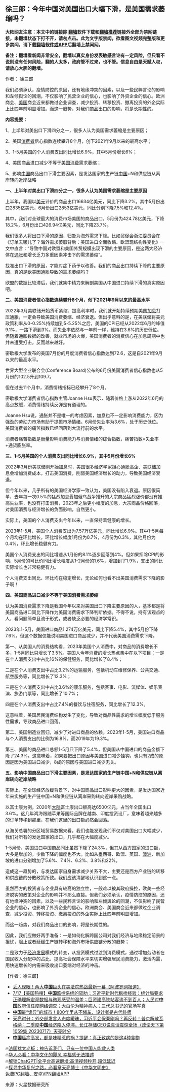  <!-- 面包屑导航 --> <h2>徐三郎：今年中国对美国出口大幅下滑，是美国需求萎缩吗？</h2> <p class="notice"><b>大陆网友注意：本文中的链接除 <a href="https://github.com/bannedbook/fanqiang" >翻墙</a>软件下载和<a href="https://github.com/killgcd/justmysocks/blob/master/README.md">翻墙推荐</a>链接外全部为禁网链接，未翻墙状态下打不开，请勿点击。此为文字版禁闻，欲看图文视频完整版和更多禁闻，请下载<a href="https://github.com/bannedbook/fanqiang">翻墙软件或APP</a>后翻墙上禁闻网。</p><p>备注：翻墙看新闻非常安全，翻墙以真实身份发表敏感言论有一定风险，但只看不说则没有任何风险，翻的人太多，政府管不过来，也不管。信息自由是天赋人权，请放心大胆的翻墙。</b></p>  <div class="entry"> <p>作者： 徐三郎</p> <p id="summary">我们必须承认，疫情防控的原因，还有地缘冲突的因素，以及一些民粹言论的影响和左倾舆论的回潮，不仅影响了民营企业的信心，也影响了外资企业的信心。欧洲商会、<a href="https://www.bannedbook.org/bnews/tag/%e7%be%8e%e5%9b%bd/" class="st_tag internal_tag" rel="tag" title="标签 美国 下的日志">美国</a>商会近来都做过企业调查，减少投资、转移投资、撤离投资的外企实际上比四年前明显增加。而这一趋势，对我们<a href="https://www.bannedbook.org/bnews/tag/%E5%95%86%E5%93%81/" class="st_tag internal_tag" rel="tag" title="标签 商品 下的日志">商品</a>出口的影响，将是长期性的。</p> <p id="conimg"><strong>内容提要：</strong></p> <p>1、上半年对美出口下滑四分之一，很多人认为美国需求萎缩是主要原因；</p> <p>2、美国<a href="https://www.bannedbook.org/bnews/tag/%E6%B6%88%E8%B4%B9%E8%80%85/" class="st_tag internal_tag" rel="tag" title="标签 消费者 下的日志">消费者</a>信心指数连续攀升8个月，创下2021年9月以来的最高水平；</p> <p>3、1-5月美国的个人消费支出同比增长6.9%，其中5月份增长6%；</p> <p>4、美国商品进口减少不等于<a href="https://www.bannedbook.org/bnews/tag/%E7%BE%8E%E5%9B%BD%E6%B6%88%E8%B4%B9/" class="st_tag internal_tag" rel="tag" title="标签 美国消费 下的日志">美国消费</a>需求萎缩；</p> <p>5、影响<span class='wp_keywordlink_affiliate'><a href="https://www.bannedbook.org/" title="中国" target="_blank">中国</a></span>商品出口下滑主要因素，是发达国家的生产链<a href="https://www.bannedbook.org/bnews/tag/%E4%B8%AD%E5%9B%BD/" class="st_tag internal_tag" rel="tag" title="标签 中国 下的日志">中国</a>+N和供应链从离岸转向近岸战略</p> <p><strong>一、上半年对美出口下滑四分之一，很多人认为美国需求萎缩是主要原因</strong></p> <p>上半年，我国以<a href="https://www.bannedbook.org/bnews/tag/%e7%be%8e%e5%85%83/" class="st_tag internal_tag" rel="tag" title="标签 美元 下的日志">美元</a>计价的商品出口16634亿美元，同比下降3.2%。其中5月份出口2835亿美元，6月份出口2853亿美元，同比分别下降7.5%和12.4%。</p> <p>其中，我们对全球最大的消费市场美国的商品出口，5月份为424.78亿美元，下降18.2%，6月份出口426.94亿美元，同比下降23.7%。</p> <p>我们很多人将出口下滑的原因，归咎为海外需求下降。比如贸促会浙江委员会在《订单去哪儿了？海外需求萎靡背后：美国进口全面收缩、欧盟现结构性变化》一文中直言：“导致中国对欧盟和美国外贸规模出现下滑的主要原因，是这两大经济体在<a href="https://www.bannedbook.org/bnews/tag/%e9%80%9a%e8%83%80/" class="st_tag internal_tag" rel="tag" title="标签 通胀 下的日志">通胀</a>和增长乏力多重因素冲击下的需求萎缩”。</p> <p>找准出口下滑的原因，才能对症下药予以改善。我们的商品出口持续下降的主要原因，真的是欧美因通胀导致的需求萎缩吗？</p> <p>欧盟的数据比较滞后，我们就集中精力来解剖美国从中国进口持续下滑的真实原因吧。</p> <p><strong>二、美国消费者信心指数连续攀升8个月，创下2021年9月以来的最高水平</strong></p> <p>2022年3月美联储开始货币紧缩、提高利率时，我们就开始持续预期美国<a href="https://www.bannedbook.org/bnews/tag/%e5%8a%a0%e6%81%af/" class="st_tag internal_tag" rel="tag" title="标签 加息 下的日志">加息</a>打压通胀，一定会导致美国消费萎缩、经济衰退。但出乎意料的是，在美联储将美元政策利率从0-0.25%持续加到5-5.25%之后，美国的CPI已经从2022年6月的峰值9.1%，一路下滑到3%。而失业率依然与一年前一样，维持在3.6%的历史低位。但随着通胀数据的改善，就业市场的火爆，美国消费者的消费信心在加息周期中也并未遭受打击，反而越来越好。</p> <p>密歇根大学发布的美国7月份的月度消费者信心指数达到72.6，这是自2021年9月以来的最高水平。</p> <p>世界大型企业联合会(Conference Board)公布的6月份美国消费者信心指数也从5月份的102.5升到109.7。</p> <p>但在过去11个月中，消费情绪指标已经攀升了8个月。</p> <p>密歇根大学消费者信心指数主管Joanne Hsu表示，随着价格上涨从2022年6月的高点放缓，消费情绪持续反弹是有道理的。</p> <p>Joanne Hsu说，通胀并不是唯一的考虑因素，加息也不一定影响消费能力，因为强劲的劳动力市场有助于提振市场情绪。6月份失业率为3.6%，处于历史低位。美国消费者的痛苦指数已经回落到大流行前的水平。</p> <p>消费者痛苦指数是衡量影响消费能力与消费情绪的综合指数，痛苦指数=失业率+通货膨胀率。</p> <p><strong>三、1-5月美国的个人消费支出同比增长6.9%，其中5月份增长6%</strong></p> <p>2022年3月份美联储刚开始加息时，美国很多经济学家担心通胀高企、美联储加息会增加消费成本，打击美国消费，削弱美国经济增长的动力，导致美国经济衰退。</p> <p>但今年以来，几乎所有的美国经济学家一致认为，美国没有陷入衰退。原因很简单，去年每一次0.5%的猛烈加息叠加俄乌战争推升的大宗商品猛烈涨价都没有推高失业率，也没有打击消费，2023年之后更小幅度的加息，大宗商品价格回落，对美国消费与经济增长的负面影响，自然更小。</p> <p>实际上，美国的个人消费支出今年以来，一直保持着健康的增长。</p>  <p>2023年1-5月，美国个人消费支出为7.57万亿美元，同比增长6.9%。其中1-5月每个月均在环比增长，环比增长幅度1月份为0.7%，4月份为0.3%，其他月份为0.4%，环比增长稳健有力。</p> <p>美国个人消费支出的同比增速从1月份的8.1%逐步回落到4%。但如果扣除CPI的影响，5月份的可比价同比增长幅度从1-2月份的1.6%，增加到了1.9%，支出的同比实际增长也非常稳健有力。</p> <p>个人消费支出同比、环比均在稳定增长，无论如何也看不出美国消费需求下降的影子啊！</p> <p><strong>四、美国商品进口减少不等于美国消费需求萎缩</strong></p> <p>认为美国消费需求下降是我国今年以来对美国出口下降主要原因的人，基本都是将美国商品进口同比下降作为美国消费需求下降判断依据。不得不说，持有该观点的人，看问题简单且流于形式，或者缺乏必要的经济学常识。</p> <p>2023年1-5月，美国进口商品1.274万亿美元，同比下降5.4%，其中5月份下降7.6%。但这个数据仅能说明美国进口商品减少，并不代表美国消费需求下降。</p> <p>第一、从美国人的消费结构看，2023年美国个人消费中，对商品的消费增长不多，1-5月同比只增长了3.5%。美国人今年消费的增长热点集中在以下项目：一是在个人消费支出中占比16%的保健服务，同比增长了8.4%；</p> <p>二是在个人消费支出中占比3.2%的运输服务，包括机动车维修保养、公共交通、航空服务等，同比增长了12.3%；</p> <p>三是在个人消费支出中占比3.6%的康乐服务，包括赛事、电影、流媒体、娱乐表演、旅游门票等，同比增长了10.7%；</p> <p>四是在个人消费支出中占比7.4%的餐饮与住宿服务，同比增长了12.3%。</p> <p>这意味着，美国居民消费结构发生了变化，导致对商品性需求的增长幅度低于服务性需求，导致商品进口回落。</p> <p>第二、美国制造业回归，减少了对进口商品的依赖。2023年1-5月，美国进口商品与个人消费支出的比例为16.8%。而2019年为19.3%。</p> <p>第三、美国的商品进口总额1-5月只下降了5.4%，但美国从中国进口的商品金额下降了24.3%。这意味着，如果要把出口原因与美国进口减少挂钩，也只有2成的原因是因为美国进口减少，8成的原因与美国进口减少无关。</p>  <p><strong>五、影响中国商品出口下滑主要因素，是发达国家的生产链中国+N和供应链从离岸转向近岸战略</strong></p> <p>实际上，在全球经济放缓背景下，对中国商品出口影响更大的因素，是发达国家近年来实施的生产链中国+N和供应链从离岸采购转向近岸采购战略。</p> <p>以富士康为例，2020年<span class='wp_keywordlink_affiliate'><a href="https://www.bannedbook.org/" title="大陆" target="_blank">大陆</a></span>富士康出口额高达6500亿元，占当年全国出口3.6%。这几年鸿海跟随苹果等国际品牌在越南、印度投资设厂，意味着越来越多的订单转移到那里，在我们这里的出口额必然会回落。</p> <p>从海关总署的分区域贸易数据来看，我们也能发现我们不仅对美国出口大幅减少，我们对所有的发达国家的出口，几乎都在大幅度减少。</p> <p>1-5月份，美国进口中国商品同比虽然下降了24.3%，但其从西方国家的进口额，大多是增加的，少数下降的幅度也不大。比如从墨西哥、欧盟、英国、<a href="https://www.bannedbook.org/bnews/tag/%e6%be%b3%e6%b4%b2/" class="st_tag internal_tag" rel="tag" title="标签 澳洲 下的日志">澳洲</a>、新加坡的进口分别增加了5.6%、7.4%、6.2%、3.8%和22%。</p> <p>造成这一趋势的，与发达国家自身需求减少关系不大，主要还是西方产业链的转移和供应链的分散政策所致。我们应该清醒地认识到这一点。</p> <p>虽然西方的投资者与企业具有较高的独立性，一般难以被其政府操控，欧美一些经济脱钩的政策对企业的影响并不那么直接。但我们必须承认，疫情防控的原因，还有地缘冲突的因素，以及一些民粹言论的影响和左倾舆论的回潮，不仅影响了民营企业的信心，也影响了外资企业的信心。欧洲商会、美国商会近来都做过企业调查，减少投资、转移投资、撤离投资的外企实际上比四年前明显增加。</p> <p>而这一趋势，对我们商品出口的影响，将是长期性的。</p> <p>因此，我们应做好两手准备：一是如何化解跨国公司对我们经济与地缘稳定前景的担忧，阻止或者延缓生产链转移和海外市场供应链分散的趋势；</p> <p>二是致力于<span class='wp_keywordlink'><a href="https://www.bannedbook.org/forum2/topic869.html" title="宪政、法治和经济发展——走向市场经济的制度保障" target="_blank">经济发展</a></span>模式的转变，从投资模式过渡到消费模式，通过增加劳动者在国民收入分配中的占比、提高社会保障水平来切实增强居民消费能力，激活内需，用快速增长的内需来吸收出口萎缩对经济的冲击。</p> <p>【作者：徐三郎】</p> <!--<div id="taboola-mid-1"></div>--><ul class='op-related-articles' title='相关阅读'> <li><a href='https://www.bannedbook.org/bnews/cnnews/20230718/1909187.html' target='_blank'>丢人现眼！两大<b>中国</b>巨头在美法院热战最新一幕【阿波罗网报道】</a></li> <li><a href='https://www.bannedbook.org/bnews/bannedvideo/20230718/1909185.html' target='_blank'>7/17【美国热搜】<b>中国</b>监控系统的软肋；习近平新时代枫桥经验；统计局要求正确理解宏观数据与微观感受的温差；巨资建高铁站客流不到百人；人民对<b>中国</b>政府信任度网络调查；大白沦为精神病人；三代总书记的官场写真</a></li> <li><a href='https://www.bannedbook.org/bnews/funmedia/20230718/1909180.html' target='_blank'><b>中国</b>最“诡异”的城市！800年里从不堵车，设计者是古代卦师</a></li> <li><a href='https://www.bannedbook.org/bnews/comments/20230718/1909175.html' target='_blank'>天亮时分：外交部发言人态度暧昧，习近平会保秦刚吗？再反转！普京解散瓦格纳；二季度<b>中国</b>经济陷入停滞，长江存储CEO说真话震惊全场（政论天下第1059集 20230717）天亮时分</a></li> <li><a href='https://www.bannedbook.org/bnews/lifebaike/20230718/1909166.html' target='_blank'><b>中国</b>癌症高发，都是味精惹的祸？提醒：真正致病的是这4种食物</a></li> </ul> <p class="texttj"> 🔥<a href="https://www.bannedbook.org/bnews/ssgc/20230219/1850782.html" target="_blank">法国犹太老板：神告诉我们，只有一位中国人能救人类</a><br/> 🔥<a href="https://www.bannedbook.org/bnews/comments/20220220/1694796.html" target="_blank">华人必看：中华文化的飓风 幸福感无法描述</a><br/> 🔥<a href="https://github.com/bannedbook/fanqiang/wiki/V2ray%E6%9C%BA%E5%9C%BA" target="_blank">解锁ChatGPT|全平台高速翻墙:高清视频秒开,超低延迟</a><br/> 🔥<a href="https://www.bannedbook.org/bnews/comments/20220808/1768773.html" target="_blank">探寻中华复兴之路，必看章天亮博士《中华文明史》</a><br/> <a href="https://github.com/bannedbook/fanqiang/wiki/%E7%A6%81%E9%97%BB%E7%BD%91%E5%AE%89%E5%8D%93%E7%BF%BB%E5%A2%99%E6%96%B0%E9%97%BBAPP" target="_blank">免费PC翻墙、安卓VPN翻墙APP</a><br/> </p><p class="src-info">来源：火星数据研究所 </p> <a name='sharetosocial'></a> <div style="margin-bottom:5px;padding-bottom:5px;clear:both"> <div id="archive-pix-1" class="banner-ads"> <!-- AuctionX Display platform tag START --> <div id="27602x728x90x621x_ADSLOT1" clicktrack="%%CLICK_URL_ESC%%"></div>  <!-- AuctionX Display platform tag END --> </div> <div id="archive-pix-2" class="banner-ads"> <!-- AuctionX Display platform tag START --> <div id="27556x300x250x621x_ADSLOT1" clicktrack="%%CLICK_URL_ESC%%" style="margin:0 auto;text-align:center"></div>  <!-- AuctionX Display platform tag END --> </div> </div>  <div id="archive-pix-1" class="banner-ads"> <!-- AuctionX Display platform tag START --> <div id="27603x728x90x621x_ADSLOT1" clicktrack="%%CLICK_URL_ESC%%"></div>  <!-- AuctionX Display platform tag END --> </div> </div><!--END ENTRY--> 